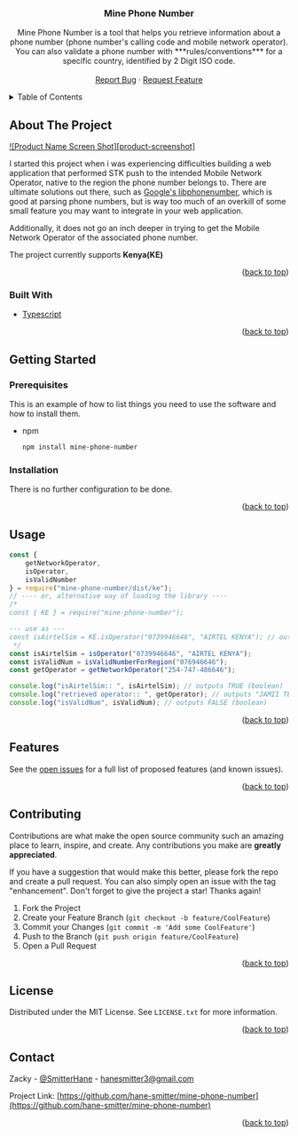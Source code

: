 <div id="top"></div>
<!--
*** Thanks for checking out the Mine-Phone-Number. If you have a suggestion
*** that would make this better, please fork the repo and create a pull request
*** or simply open an issue with the tag "enhancement".
*** Don't forget to give the project a star!
*** Thanks again!
-->

<!-- PROJECT SHIELDS -->
<!--
*** I'm using markdown "reference style" links for readability.
*** Reference links are enclosed in brackets [ ] instead of parentheses ( ).
*** See the bottom of this document for the declaration of the reference variables
*** for contributors-url, forks-url, etc. This is an optional, concise syntax you may use.
*** https://www.markdownguide.org/basic-syntax/#reference-style-links
-->
<!-- [![Contributors][contributors-shield]][contributors-url]
[![Forks][forks-shield]][forks-url]
[![Stargazers][stars-shield]][stars-url]
[![Issues][issues-shield]][issues-url]
[![MIT License][license-shield]][license-url]
[![LinkedIn][linkedin-shield]][linkedin-url] -->

<!-- PROJECT LOGO -->
<!-- <br />
<div align="center">
  <a href="https://github.com/hane-smitter/mine-phone-number">
    <img src="images/logo.png" alt="Logo" width="80" height="80">
  </a> -->

<h3 align="center">Mine Phone Number</h3>

  <p align="center">
    Mine Phone Number is a tool that helps you retrieve information about a phone number (phone number's calling code and mobile network operator). You can also validate a phone number with ***rules/conventions*** for a specific country, identified by 2 Digit ISO code.
    <!-- <br />
    <a href="https://github.com/hane-smitter/mine-phone-number"><strong>Explore the docs »</strong></a> -->
    <br />
    <br />
    <!-- <a href="https://github.com/hane-smitter/mine-phone-number">View Demo</a>
    · -->
    <a href="https://github.com/hane-smitter/mine-phone-number/issues">Report Bug</a>
    ·
    <a href="https://github.com/hane-smitter/mine-phone-number/issues">Request Feature</a>
  </p>
</div>

<!-- TABLE OF CONTENTS -->
<details>
  <summary>Table of Contents</summary>
  <ol>
    <li>
      <a href="#about-the-project">About The Project</a>
      <ul>
        <li><a href="#built-with">Built With</a></li>
      </ul>
    </li>
    <li>
      <a href="#getting-started">Getting Started</a>
      <ul>
        <li><a href="#prerequisites">Prerequisites</a></li>
        <li><a href="#installation">Installation</a></li>
      </ul>
    </li>
    <li><a href="#usage">Usage</a></li>
    <li><a href="#features">Features</a></li>
    <li><a href="#contributing">Contributing</a></li>
    <li><a href="#license">License</a></li>
    <li><a href="#contact">Contact</a></li>
    <li><a href="#acknowledgments">Acknowledgments</a></li>
  </ol>
</details>

<!-- ABOUT THE PROJECT -->

## About The Project

[![Product Name Screen Shot][product-screenshot]](https://example.com)

I started this project when i was experiencing difficulties building a web application that performed STK push to the intended Mobile Network Operator, native to the region the phone number belongs to. There are ultimate solutions out there, such as [Google's libphonenumber](https://www.npmjs.com/package/google-libphonenumber), which is good at parsing phone numbers, but is way too much of an overkill of some small feature you may want to integrate in your web application.

Additionally, it does not go an inch deeper in trying to get the Mobile Network Operator of the associated phone number.

The project currently supports **Kenya(KE)**

<p align="right">(<a href="#top">back to top</a>)</p>

### Built With

- [Typescript](https://www.typescriptlang.org/)
<p align="right">(<a href="#top">back to top</a>)</p>

<!-- GETTING STARTED -->

## Getting Started

### Prerequisites

This is an example of how to list things you need to use the software and how to install them.

- npm
  ```sh
  npm install mine-phone-number
  ```

### Installation

There is no further configuration to be done.

<p align="right">(<a href="#top">back to top</a>)</p>

<!-- USAGE EXAMPLES -->

## Usage

```javascript
const {
	getNetworkOperator,
	isOperator,
	isValidNumber
} = require("mine-phone-number/dist/ke");
// ---- or, alternative way of loading the library ----
/* 
const { KE } = require("mine-phone-number");

--- use as ---
const isAirtelSim = KE.isOperator("0739946646", "AIRTEL KENYA"); // outputs TRUE
 */
const isAirtelSim = isOperator("0739946646", "AIRTEL KENYA");
const isValidNum = isValidNumberForRegion("076946646");
const getOperator = getNetworkOperator("254-747-486646");

console.log("isAirtelSim:: ", isAirtelSim); // outputs TRUE (boolean)
console.log("retrieved operator:: ", getOperator); // outputs "JAMII TELECOMMUNICATION" (string)
console.log("isValidNum", isValidNum); // outputs FALSE (boolean)
```

<p align="right">(<a href="#top">back to top</a>)</p>

<!-- ROADMAP -->

## Features

See the [open issues](https://github.com/hane-smitter/mine-phone-number/issues) for a full list of proposed features (and known issues).

<p align="right">(<a href="#top">back to top</a>)</p>

<!-- CONTRIBUTING -->

## Contributing

Contributions are what make the open source community such an amazing place to learn, inspire, and create. Any contributions you make are **greatly appreciated**.

If you have a suggestion that would make this better, please fork the repo and create a pull request. You can also simply open an issue with the tag "enhancement".
Don't forget to give the project a star! Thanks again!

1. Fork the Project
2. Create your Feature Branch (`git checkout -b feature/CoolFeature`)
3. Commit your Changes (`git commit -m 'Add some CoolFeature'`)
4. Push to the Branch (`git push origin feature/CoolFeature`)
5. Open a Pull Request

<p align="right">(<a href="#top">back to top</a>)</p>

<!-- LICENSE -->

## License

Distributed under the MIT License. See `LICENSE.txt` for more information.

<p align="right">(<a href="#top">back to top</a>)</p>

<!-- CONTACT -->

## Contact

Zacky - [@SmitterHane](https://twitter.com/SmitterHane) - hanesmitter3@gmail.com

Project Link: [https://github.com/hane-smitter/mine-phone-number](https://github.com/hane-smitter/mine-phone-number)

<p align="right">(<a href="#top">back to top</a>)</p>
